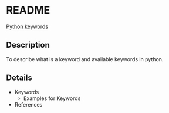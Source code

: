 # README  
[Python keywords](./Python_Keywords.md)  
## Description
To describe what is a keyword and available keywords in python.  
## Details
   - Keywords
       - Examples for Keywords
   - References
